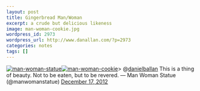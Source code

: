 ```yaml
---
layout: post
title: Gingerbread Man/Woman
excerpt: a crude but delicious likeness
image: man-woman-cookie.jpg
wordpress_id: 2973
wordpress_url: http://www.danallan.com/?p=2973
categories: notes
tags: []
---
```

[![man-woman-statue](http://www.danallan.com/wp-content/uploads/2012/12/man-woman-statue.jpg)](http://www.danallan.com/wp-content/uploads/2012/12/man-woman-statue.jpg)[![man-woman-cookie](http://www.danallan.com/wp-content/uploads/2012/12/man-woman-cookie-425x570.jpg)](http://www.danallan.com/wp-content/uploads/2012/12/man-woman-cookie.jpg)> 
@[danielballan](https://twitter.com/danielballan) This is a thing of beauty. Not to be eaten, but to be revered.
&mdash; Man Woman Statue (@manwomanstatue) [December 17, 2012](https://twitter.com/manwomanstatue/status/280694634391429120)<script async src="//platform.twitter.com/widgets.js" charset="utf-8"></script>
